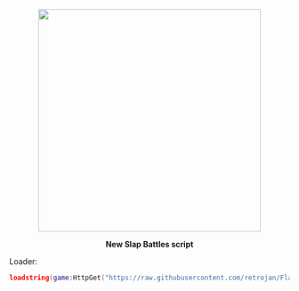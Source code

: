 <div align="center">
  
  <img src="https://github.com/user-attachments/assets/ad76d52a-440a-48a6-8236-b419ad88ea80" width="400">
  
  <p>
    <strong>New Slap Battles script</strong>
  </p>
</div>



Loader:
```lua
loadstring(game:HttpGet("https://raw.githubusercontent.com/retrojan/FlameUINT/main/main.lua", true))()
```
